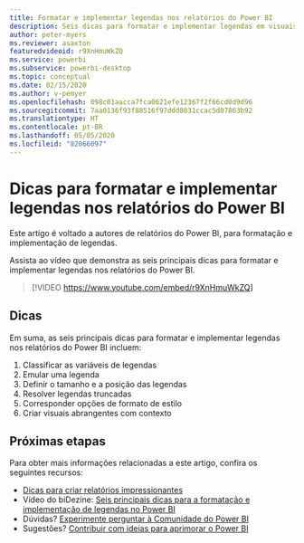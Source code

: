 ```yaml
---
title: Formatar e implementar legendas nos relatórios do Power BI
description: Seis dicas para formatar e implementar legendas em visuais de relatórios do Power BI, no Power BI Desktop ou no serviço do Power BI.
author: peter-myers
ms.reviewer: asaxton
featuredvideoid: r9XnHmuWkZQ
ms.service: powerbi
ms.subservice: powerbi-desktop
ms.topic: conceptual
ms.date: 02/15/2020
ms.author: v-pemyer
ms.openlocfilehash: 098c01aacca7fca0621efe12367f2f66cd0d9d96
ms.sourcegitcommit: 7aa0136f93f88516f97ddd8031ccac5d07863b92
ms.translationtype: HT
ms.contentlocale: pt-BR
ms.lasthandoff: 05/05/2020
ms.locfileid: "82066097"
---
```

# <a name="tips-to-format-and-implement-legends-in-power-bi-reports"></a>Dicas para formatar e implementar legendas nos relatórios do Power BI

Este artigo é voltado a autores de relatórios do Power BI, para formatação e implementação de legendas.

Assista ao vídeo que demonstra as seis principais dicas para formatar e implementar legendas nos relatórios do Power BI.

> [!VIDEO https://www.youtube.com/embed/r9XnHmuWkZQ]

## <a name="tips"></a>Dicas

Em suma, as seis principais dicas para formatar e implementar legendas nos relatórios do Power BI incluem:

1. Classificar as variáveis de legendas
1. Emular uma legenda
1. Definir o tamanho e a posição das legendas
1. Resolver legendas truncadas
1. Corresponder opções de formato de estilo
1. Criar visuais abrangentes com contexto

## <a name="next-steps"></a>Próximas etapas

Para obter mais informações relacionadas a este artigo, confira os seguintes recursos:

- [Dicas para criar relatórios impressionantes](../desktop-tips-and-tricks-for-creating-reports.md)
- Vídeo do biDezine: [Seis principais dicas para a formatação e implementação de legendas no Power BI](https://www.youtube.com/watch?v=r9XnHmuWkZQ)
- Dúvidas? [Experimente perguntar à Comunidade do Power BI](https://community.powerbi.com/)
- Sugestões? [Contribuir com ideias para aprimorar o Power BI](https://ideas.powerbi.com)
